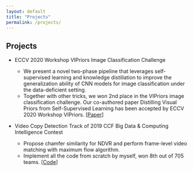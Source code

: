 ```yaml
---
layout: default
title: "Projects"
permalink: /projects/
---
```


## Projects

* ECCV 2020 Workshop VIPriors Image Classification Challenge
  * We present a novel two-phase pipeline that leverages self-supervised learning and knowledge distillation to improve the generalization ability of CNN models for image classification under the data-deficient setting.
  * Together with other tricks, we won 2nd place in the VIPriors image classification challenge. Our co-authored paper Distilling Visual Priors from Self-Supervised Learning has been accepted by ECCV 2020 Workshop VIPriors. \[[Paper](https://arxiv.org/abs/2008.00261)\]

* Video Copy Detection Track of 2019 CCF Big Data & Computing Intelligence Contest
  * Propose chamfer similarity for NDVR and perform frame-level video matching with maximum flow algorithm.
  * Implement all the code from scratch by myself, won 8th out of 705 teams. \[[Code](https://github.com/xwen99/CCF-BDCI-VideoCopyDetection)\]
